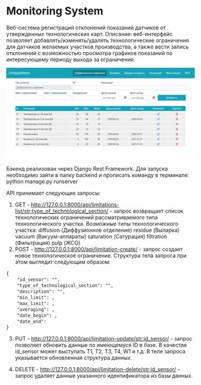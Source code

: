 # Monitoring System

Веб-система регистраций отклонений показаний датчиков от утвержденных технологических карт.
Описание: веб-интерфейс позволяет добавлять/изменять/удалять технологические ограничения для датчиков желаемых участков производства, а также вести запись отклонений с возможностью просмотра графиков показаний по интересующему периоду выхода за ограничения.

<img src="https://github.com/vladconq/Fullstack-Monitoring-System/blob/master/Screen.png" width="750">

Бэкенд реализован через Django Rest Framework. Для запуска необходимо зайти в папку backend и прописать команду в терминале: python manage.py runserver

API принимает следующие запросы:

1. GET - http://127.0.0.1:8000/api/limitations-list/str:type_of_technological_section/ - запрос возвращает список технологических ограничений рассматриваемого типа технологического участка. Возможные типы технологического участка:
diffusion (Диффузионное отделение)
residue (Выпарка)
vacuum (Вакуум-аппараты)
saturation (Сатурация)
filtration (Фильтрация)
pulp (ЖСО)
2. POST - http://127.0.0.1:8000/api/limitation-create/ - запрос создает новое технологическое ограничение. Структура тела запроса при этом выглядит следующим образом:
```
{
    "id_sensor": "",
    "type_of_technological_section": "",
    "description": "",
    "min_limit": ,
    "max_limit": ,
    "averaging": ,
    "date_begin": ,
    "date_end": 
}
```
3. PUT - http://127.0.0.1:8000/api/limitation-update/str:id_sensor/ - запрос позволяет обновить данные по имеющемуся ID в базе. В качестве id_sensor может выступать T1, T2, T3, T4, W1 и т.д. В теле запроса указывается обновленная структура данных.

4. DELETE - http://127.0.0.1:8000/api/limitation-delete/str:id_sensor/ - запрос удаляет данные указанного идентификатора из базы данных.
